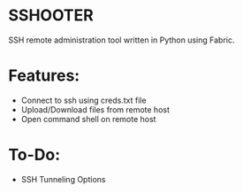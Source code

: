 # SSHOOTER
SSH remote administration tool written in Python using Fabric.

# Features:
  - Connect to ssh using creds.txt file
  - Upload/Download files from remote host
  - Open command shell on remote host







# To-Do:
  - SSH Tunneling Options
